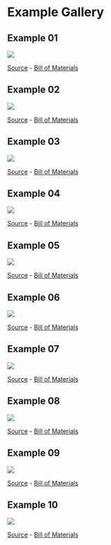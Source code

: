 # Example Gallery

## Example 01
![](ex01.png)

[Source](ex01.yml) - [Bill of Materials](ex01.bom.tsv)


## Example 02
![](ex02.png)

[Source](ex02.yml) - [Bill of Materials](ex02.bom.tsv)


## Example 03
![](ex03.png)

[Source](ex03.yml) - [Bill of Materials](ex03.bom.tsv)


## Example 04
![](ex04.png)

[Source](ex04.yml) - [Bill of Materials](ex04.bom.tsv)


## Example 05
![](ex05.png)

[Source](ex05.yml) - [Bill of Materials](ex05.bom.tsv)


## Example 06
![](ex06.png)

[Source](ex06.yml) - [Bill of Materials](ex06.bom.tsv)


## Example 07
![](ex07.png)

[Source](ex07.yml) - [Bill of Materials](ex07.bom.tsv)


## Example 08
![](ex08.png)

[Source](ex08.yml) - [Bill of Materials](ex08.bom.tsv)


## Example 09
![](ex09.png)

[Source](ex09.yml) - [Bill of Materials](ex09.bom.tsv)


## Example 10
![](ex10.png)

[Source](ex10.yml) - [Bill of Materials](ex10.bom.tsv)



